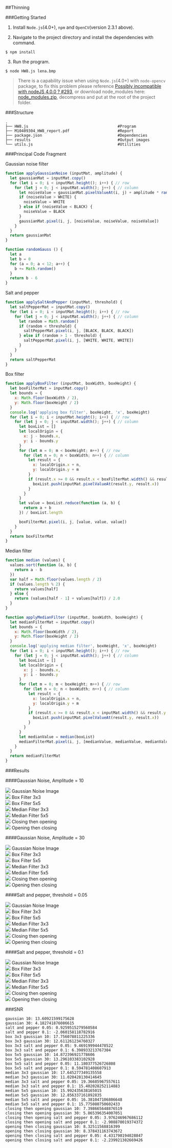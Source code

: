 ##Thinning

###Getting Started

1. Install `Node.js`(4.0+), `npm` and `OpenCV`(version 2.3.1 above). 

2. Navigate to the project directory and install the dependencies with command.

```
$ npm install
```
  3. Run the program.```
$ node HW8.js lena.bmp
```

> There is a capability issue when using `Node.js`(4.0+) with `node-opencv` package, to fix this problem please reference [Possibly incompatible with nodeJS 4.0.0 ? #293](https://github.com/peterbraden/node-opencv/issues/293), or download node_modules here: [node_modules.zip](https://www.dropbox.com/s/fvgq8id4aj7sjnk/M10409304_node_modules.zip?dl=0), decompress and put at the root of the project folder.

###Structure
```
.├── HW8.js                                       #Program├── M10409304_HW8_report.pdf                     #Report├── package.json                                 #Dependencies├── results                                      #Output images└── utils.js                                     #Utilities
```

<div style="page-break-after: always;"></div>

###Principal Code Fragment

Gaussian noise filter 

```javascript
function applyGaussianNoise (inputMat, amplitude) {
  let gaussianMat = inputMat.copy()
  for (let i = 0; i < inputMat.height(); i++) { // row
    for (let j = 0; j < inputMat.width(); j++) { // column
      let noiseValue = gaussianMat.pixelValueAt(i, j) + amplitude * randomGauss()
      if (noiseValue > WHITE) {
        noiseValue = WHITE
      } else if (noiseValue < BLACK) {
        noiseValue = BLACK
      }
      gaussianMat.pixel(i, j, [noiseValue, noiseValue, noiseValue])
    }
  }
  return gaussianMat
}

function randomGauss () {
  let a
  let b = 0
  for (a = 0; a < 12; a++) {
    b += Math.random()
  }
  return b - 6
}
```

<div style="page-break-after: always;"></div>

Salt and pepper

```javascript
function applySaltAndPepper (inputMat, threshold) {
  let saltPepperMat = inputMat.copy()
  for (let i = 0; i < inputMat.height(); i++) { // row
    for (let j = 0; j < inputMat.width(); j++) { // column
      let random = Math.random()
      if (random < threshold) {
        saltPepperMat.pixel(i, j, [BLACK, BLACK, BLACK])
      } else if (random > 1 - threshold) {
        saltPepperMat.pixel(i, j, [WHITE, WHITE, WHITE])
      }
    }
  }
  return saltPepperMat
}
```

<div style="page-break-after: always;"></div>

Box filter

```javascript
function applyBoxFilter (inputMat, boxWidth, boxHeight) {
  let boxFilterMat = inputMat.copy()
  let bounds = {
    x: Math.floor(boxWidth / 2),
    y: Math.floor(boxHeight / 2)
  }
  console.log('applying box filter', boxHeight, 'x', boxHeight)
  for (let i = 0; i < inputMat.height(); i++) { // row
    for (let j = 0; j < inputMat.width(); j++) { // column
      let boxList = []
      let localOrigin = {
        x: j - bounds.x,
        y: i - bounds.y
      }
      for (let m = 0; m < boxHeight; m++) { // row
        for (let n = 0; n < boxWidth; n++) { // column
          let result = {
            x: localOrigin.x + n,
            y: localOrigin.y + m
          }
          if (result.x >= 0 && result.x < boxFilterMat.width() && result.y >= 0 && result.y < boxFilterMat.height()) {
            boxList.push(inputMat.pixelValueAt(result.y, result.x))
          }
        }
      }
      let value = boxList.reduce(function (a, b) {
        return a + b
      }) / boxList.length

      boxFilterMat.pixel(i, j, [value, value, value])
    }
  }
  return boxFilterMat
}
```

<div style="page-break-after: always;"></div>

Median filter

```javascript
function median (values) {
  values.sort(function (a, b) {
    return a - b
  })
  var half = Math.floor(values.length / 2)
  if (values.length % 2) {
    return values[half]
  } else {
    return (values[half - 1] + values[half]) / 2.0
  }
}

function applyMedianFilter (inputMat, boxWidth, boxHeight) {
  let medianFilterMat = inputMat.copy()
  let bounds = {
    x: Math.floor(boxWidth / 2),
    y: Math.floor(boxHeight / 2)
  }
  console.log('applying median filter', boxHeight, 'x', boxHeight)
  for (let i = 0; i < inputMat.height(); i++) { // row
    for (let j = 0; j < inputMat.width(); j++) { // column
      let boxList = []
      let localOrigin = {
        x: j - bounds.x,
        y: i - bounds.y
      }
      for (let m = 0; m < boxHeight; m++) { // row
        for (let n = 0; n < boxWidth; n++) { // column
          let result = {
            x: localOrigin.x + n,
            y: localOrigin.y + m
          }
          if (result.x >= 0 && result.x < inputMat.width() && result.y >= 0 && result.y < inputMat.height()) {
            boxList.push(inputMat.pixelValueAt(result.y, result.x))
          }
        }
      }
      let medianValue = median(boxList)
      medianFilterMat.pixel(i, j, [medianValue, medianValue, medianValue])
    }
  }
  return medianFilterMat
}
```

<div style="page-break-after: always;"></div>

###Results

####Gaussian Noise, Amplitude = 10

<div class="item">
    <img src="https://raw.githubusercontent.com/youweit/CV-homework/master/output/HW8/HW8_gaussian_10.bmp"/>
    <span class="caption">Gaussian Noise Image</span>
</div>

<div class="item">
    <img src="https://raw.githubusercontent.com/youweit/CV-homework/master/output/HW8/HW8_box_33_gaussian_10.bmp"/>
    <span class="caption">Box Filter 3x3</span>
</div>

<div class="item">
    <img src="https://raw.githubusercontent.com/youweit/CV-homework/master/output/HW8/HW8_box_55_gaussian_10.bmp"/>
    <span class="caption">Box Filter 5x5</span>
</div>

<div class="item">
    <img src="https://raw.githubusercontent.com/youweit/CV-homework/master/output/HW8/HW8_median_33_gaussian_10.bmp"/>
    <span class="caption">Median Filter 3x3</span>
</div>

<div class="item">
    <img src="https://raw.githubusercontent.com/youweit/CV-homework/master/output/HW8/HW8_median_55_gaussian_10.bmp"/>
    <span class="caption">Median Filter 5x5</span>
</div>

<div class="item">
    <img src="https://raw.githubusercontent.com/youweit/CV-homework/master/output/HW8/HW8_closing_then_opening_gaussian_10.bmp"/>
    <span class="caption">Closing then opening</span>
</div>

<div class="item">
    <img src="https://raw.githubusercontent.com/youweit/CV-homework/master/output/HW8/HW8_opening_then_closing_gaussian_10.bmp"/>
    <span class="caption">Opening then closing</span>
</div>

####Gaussian Noise, Amplitude = 30

<div class="item">
    <img src="https://raw.githubusercontent.com/youweit/CV-homework/master/output/HW8/HW8_gaussian_30.bmp"/>
    <span class="caption">Gaussian Noise Image</span>
</div>

<div class="item">
    <img src="https://raw.githubusercontent.com/youweit/CV-homework/master/output/HW8/HW8_box_33_gaussian_30.bmp"/>
    <span class="caption">Box Filter 3x3</span>
</div>

<div class="item">
    <img src="https://raw.githubusercontent.com/youweit/CV-homework/master/output/HW8/HW8_box_55_gaussian_30.bmp"/>
    <span class="caption">Box Filter 5x5</span>
</div>

<div class="item">
    <img src="https://raw.githubusercontent.com/youweit/CV-homework/master/output/HW8/HW8_median_33_gaussian_30.bmp"/>
    <span class="caption">Median Filter 3x3</span>
</div>

<div class="item">
    <img src="https://raw.githubusercontent.com/youweit/CV-homework/master/output/HW8/HW8_median_55_gaussian_30.bmp"/>
    <span class="caption">Median Filter 5x5</span>
</div>

<div class="item">
    <img src="https://raw.githubusercontent.com/youweit/CV-homework/master/output/HW8/HW8_closing_then_opening_gaussian_30.bmp"/>
    <span class="caption">Closing then opening</span>
</div>

<div class="item">
    <img src="https://raw.githubusercontent.com/youweit/CV-homework/master/output/HW8/HW8_opening_then_closing_gaussian_30.bmp"/>
    <span class="caption">Opening then closing</span>
</div>

####Salt and pepper, threshold = 0.05

<div class="item">
    <img src="https://raw.githubusercontent.com/youweit/CV-homework/master/output/HW8/HW8_salt_and_pepper_005.bmp"/>
    <span class="caption">Gaussian Noise Image</span>
</div>

<div class="item">
    <img src="https://raw.githubusercontent.com/youweit/CV-homework/master/output/HW8/HW8_box_33_salt_and_pepper_005.bmp"/>
    <span class="caption">Box Filter 3x3</span>
</div>

<div class="item">
    <img src="https://raw.githubusercontent.com/youweit/CV-homework/master/output/HW8/HW8_box_55_salt_and_pepper_005.bmp"/>
    <span class="caption">Box Filter 5x5</span>
</div>

<div class="item">
    <img src="https://raw.githubusercontent.com/youweit/CV-homework/master/output/HW8/HW8_median_33_salt_and_pepper_005.bmp"/>
    <span class="caption">Median Filter 3x3</span>
</div>

<div class="item">
    <img src="https://raw.githubusercontent.com/youweit/CV-homework/master/output/HW8/HW8_median_55_salt_and_pepper_005.bmp"/>
    <span class="caption">Median Filter 5x5</span>
</div>

<div class="item">
    <img src="https://raw.githubusercontent.com/youweit/CV-homework/master/output/HW8/HW8_closing_then_opening_salt_and_pepper_005.bmp"/>
    <span class="caption">Closing then opening</span>
</div>

<div class="item">
    <img src="https://raw.githubusercontent.com/youweit/CV-homework/master/output/HW8/HW8_opening_then_closing_salt_and_pepper_005.bmp"/>
    <span class="caption">Opening then closing</span>
</div>

####Salt and pepper, threshold = 0.1

<div class="item">
    <img src="https://raw.githubusercontent.com/youweit/CV-homework/master/output/HW8/HW8_salt_and_pepper_01.bmp"/>
    <span class="caption">Gaussian Noise Image</span>
</div>

<div class="item">
    <img src="https://raw.githubusercontent.com/youweit/CV-homework/master/output/HW8/HW8_box_33_salt_and_pepper_01.bmp"/>
    <span class="caption">Box Filter 3x3</span>
</div>

<div class="item">
    <img src="https://raw.githubusercontent.com/youweit/CV-homework/master/output/HW8/HW8_box_55_salt_and_pepper_01.bmp"/>
    <span class="caption">Box Filter 5x5</span>
</div>

<div class="item">
    <img src="https://raw.githubusercontent.com/youweit/CV-homework/master/output/HW8/HW8_median_33_salt_and_pepper_01.bmp"/>
    <span class="caption">Median Filter 3x3</span>
</div>

<div class="item">
    <img src="https://raw.githubusercontent.com/youweit/CV-homework/master/output/HW8/HW8_median_55_salt_and_pepper_01.bmp"/>
    <span class="caption">Median Filter 5x5</span>
</div>

<div class="item">
    <img src="https://raw.githubusercontent.com/youweit/CV-homework/master/output/HW8/HW8_closing_then_opening_salt_and_pepper_01.bmp"/>
    <span class="caption">Closing then opening</span>
</div>

<div class="item">
    <img src="https://raw.githubusercontent.com/youweit/CV-homework/master/output/HW8/HW8_opening_then_closing_salt_and_pepper_01.bmp"/>
    <span class="caption">Opening then closing</span>
</div>

<div style="page-break-after: always;"></div>

###SNR

```
gaussian 10: 13.60921599175628
gaussian 30: 4.182741876086615
salt and pepper 0.05: 0.9259515279560584
salt and pepper 0.1: -2.060158118782916
box 3x3 gaussian 10: 17.756078811225336
box 3x3 gaussian 30: 12.611261234760327
box 3x3 salt and pepper 0.05: 9.469199944478522
box 3x3 salt and pepper 0.1: 6.398933213767304
box 5x5 gaussian 10: 14.872396921778606
box 5x5 gaussian 30: 13.296103383102928
box 5x5 salt and pepper 0.05: 11.180377526726808
box 5x5 salt and pepper 0.1: 8.594781408607913
median 3x3 gaussian 10: 17.645277349135558
median 3x3 gaussian 30: 11.020428130414645
median 3x3 salt and pepper 0.05: 19.36685967557611
median 3x3 salt and pepper 0.1: 15.402028252114883
median 5x5 gaussian 10: 15.992435638165015
median 5x5 gaussian 30: 12.856337161892835
median 5x5 salt and pepper 0.05: 16.381047106806648
median 5x5 salt and pepper 0.1: 15.775080750602433
closing then opening gaussian 10: 7.398665648876519
closing then opening gaussian 30: 5.865396354007051
closing then opening salt and pepper 0.05: 3.976246967686112
closing then opening salt and pepper 0.1: -2.908870019374372
opening then closing gaussian 10: 8.32511568816399
opening then closing gaussian 30: 8.378431163743672
opening then closing salt and pepper 0.05: 4.431798194028847
opening then closing salt and pepper 0.1: -2.239921302669426

```